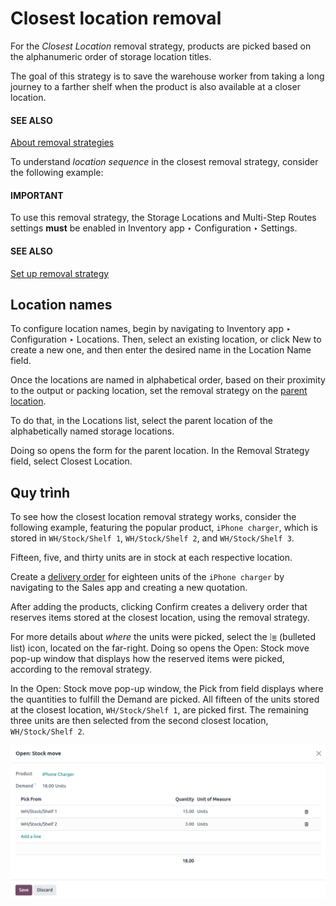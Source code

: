# Closest location removal

For the *Closest Location* removal strategy, products are picked based on the alphanumeric order of
storage location titles.

The goal of this strategy is to save the warehouse worker from taking a long journey to a farther
shelf when the product is also available at a closer location.

#### SEE ALSO
[About removal strategies](../removal_strategies.md)

<a id="inventory-warehouses-storage-sequence"></a>

To understand *location sequence* in the closest removal strategy, consider the following example:

#### IMPORTANT
To use this removal strategy, the Storage Locations and Multi-Step Routes
settings **must** be enabled in Inventory app ‣ Configuration ‣ Settings.

#### SEE ALSO
[Set up removal strategy](../removal_strategies.md#inventory-warehouses-storage-removal-config)

<a id="inventory-warehouses-storage-location-name"></a>

## Location names

To configure location names, begin by navigating to Inventory app ‣ Configuration
‣ Locations. Then, select an existing location, or click New to create a new one, and
then enter the desired name in the Location Name field.

Once the locations are named in alphabetical order, based on their proximity to the output or
packing location, set the removal strategy on the [parent location](../../warehouses_storage/inventory_management/use_locations.md#inventory-location-hierarchy).

To do that, in the Locations list, select the parent location of the alphabetically
named storage locations.

Doing so opens the form for the parent location. In the Removal Strategy field, select
Closest Location.

## Quy trình

To see how the closest location removal strategy works, consider the following example, featuring
the popular product, `iPhone charger`, which is stored in `WH/Stock/Shelf 1`, `WH/Stock/Shelf 2`,
and `WH/Stock/Shelf 3`.

Fifteen, five, and thirty units are in stock at each respective location.

Create a [delivery order](../daily_operations/receipts_delivery_one_step.md#inventory-delivery-one-step) for eighteen units of the `iPhone
charger` by navigating to the Sales app and creating a new quotation.

After adding the products, clicking Confirm creates a delivery order that reserves items
stored at the closest location, using the removal strategy.

For more details about *where* the units were picked, select the ⦙≣ (bulleted list)
icon, located on the far-right. Doing so opens the Open: Stock move pop-up window that
displays how the reserved items were picked, according to the removal strategy.

In the Open: Stock move pop-up window, the Pick from field displays where
the quantities to fulfill the Demand are picked. All fifteen of the units stored at the
closest location, `WH/Stock/Shelf 1`, are picked first. The remaining three units are then selected
from the second closest location, `WH/Stock/Shelf 2`.

![Display *Pick From* quantities for the order for iPhone chargers.](closest_location/stock-move-window.png)
